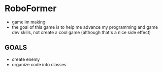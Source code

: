 # RoboFormer
* game im making
* the goal of this game is to help me advance my programming and game dev skills, not create a cool game (although that's a nice side effect)

## GOALS

* create enemy
* organize code into classes
